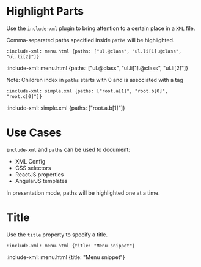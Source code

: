 # Highlight Parts

Use the `include-xml` plugin to bring attention to a certain place in a `XML` file. 

Comma-separated paths specified inside `paths` will be highlighted.

    :include-xml: menu.html {paths: ["ul.@class", "ul.li[1].@class", "ul.li[2]"]}
    
:include-xml: menu.html {paths: ["ul.@class", "ul.li[1].@class", "ul.li[2]"]}

Note: Children index in `paths` starts with 0 and is associated with a tag

    :include-xml: simple.xml {paths: ["root.a[1]", "root.b[0]", "root.c[0]"]}
    
:include-xml: simple.xml {paths: ["root.a.b[1]"]}

# Use Cases

`include-xml` and `paths` can be used to document:

* XML Config
* CSS selectors
* ReactJS properties
* AngularJS templates

In presentation mode, paths will be highlighted one at a time.    

# Title

Use the `title` property to specify a title.

    :include-xml: menu.html {title: "Menu snippet"}
    
:include-xml: menu.html {title: "Menu snippet"}
